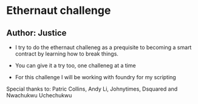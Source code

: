 # Ethernaut challenge
## Author: Justice

* I try to do the ethernaut challeneg as a prequisite to becoming a smart contract by learning how to break things.

* You can give it a try too, one challeneg at a time

* For this challenge I will be working with foundry for my scripting

Special thanks to: Patric Collins, Andy Li, Johnytimes, Dsquared and Nwachukwu Uchechukwu
